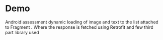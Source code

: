 # Demo
Android assessment dynamic loading of image and text to the list attached to Fragment 
. Where the response is fetched using Retrofit and few third part library used
